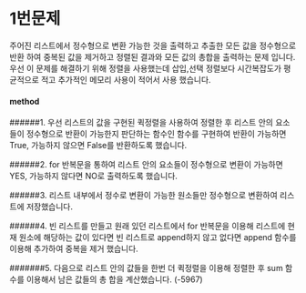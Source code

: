 # 1번문제
주어진 리스트에서 정수형으로 변환 가능한 것을 출력하고 추출한 모든 값을 정수형으로 반환 하여 중복된 값을 제거하고 정렬된 결과와 모든 값의 총합을 출력하는 문제 입니다.
우선 이 문제를 해결하기 위해 정렬을 사용했는데 삽입,선택 정렬보다 시간복잡도가 평균적으로 적고 추가적인 메모리 사용이 적어서 사용 했습니다.
#### method
######1. 
우선 리스트의 값을 구현된 퀵정렬을 사용하여 정렬한 후 리스트 안의 요소들이 정수형으로 반환이 가능한지 판단하는 함수인 함수를 구현하여 반환이 가능하면 True, 가능하지 않으면 False를 반환하도록 했습니다.

######2.
for 반복문을 통하여 리스트 안의 요소들이 정수형으로 변환이 가능하면 YES, 가능하지 않다면 NO로 출력하도록 했습니다.

######3.
리스트 내부에서 정수로 변환이 가능한 원소들만 정수형으로 변환하여 리스트에 저장했습니다.

######4.
빈 리스트를 만들고 원래 있던 리스트에서 for 반복문을 이용해 리스트에 현재 원소에 해당하는 값이 있다면 빈 리스트로 append하지 않고 없다면 append 함수를 이용해 추가하여 중복을 제거 했습니다.

#######5.
다음으로 리스트 안의 값들을 한번 더 퀵정렬을 이용해 정렬한 후 sum 함수를 이용해서 남은 값들의 총 합을 계산했습니다. (-5967)

